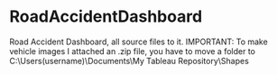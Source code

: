 # RoadAccidentDashboard
Road Accident Dashboard, all source files to it.
IMPORTANT: To make vehicle images I attached an .zip file, you have to move a folder to C:\Users\(username)\Documents\My Tableau Repository\Shapes
